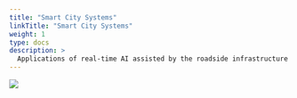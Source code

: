 ```yaml
---
title: "Smart City Systems"
linkTitle: "Smart City Systems"
weight: 1
type: docs
description: >
  Applications of real-time AI assisted by the roadside infrastructure include autonomous driving, adaptive control of traffic lights, smart parking garage, real-time tracking of public vehicles, public safety, smart power grid etc. In this project, we will develop key real-time AI technologies for smart cities, including real-time multi-hop vehicular networks based on BATS codes, real-time scheduling for concurrent deep learning tasks, collaborative AI algorithms for lamppost-vehicle information fusion, and lightweight virtualization and task orchestration for lamppost-assisted autonomous driving.
---
```


![](/images/research/smartcity.png)